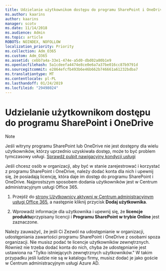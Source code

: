 ```yaml
---
title: Udzielanie użytkownikom dostępu do programu SharePoint i OneDrive
ms.author: kaarins
author: kaarins
manager: scotv
ms.date: 11/14/2018
ms.audience: Admin
ms.topic: article
ROBOTS: NOINDEX, NOFOLLOW
localization_priority: Priority
ms.collection: Adm_O365
ms.custom: Adm_O365
ms.assetid: cebb7a4a-33e1-474e-a5d0-dbd02a80b1e9
ms.openlocfilehash: 5a1cdeefa4474e8ce0e6a7a37be016cc87b9791d
ms.sourcegitcommit: e2864efcfb493b6e46b662b746661a61232bdba7
ms.translationtype: MT
ms.contentlocale: pl-PL
ms.lasthandoff: 01/24/2019
ms.locfileid: "29498024"
---
```

# <a name="give-users-access-to-sharepoint-and-onedrive"></a>Udzielanie użytkownikom dostępu do programu SharePoint i OneDrive

> [!NOTE]
> Jeśli witryny programu SharePoint lub OneDrive nie jest dostępny dla wielu użytkowników, którzy uprzednio uzyskiwała dostęp, może to być problem tymczasowy usługi. [Sprawdź pulpit nawigacyjny kondycji usługi](https://portal.office.com/adminportal/home#/servicehealth)
  
Jeśli chcesz osób w organizacji, aby być w stanie zarejestrować i korzystać z programu SharePoint i OneDrive, należy dodać konta dla nich i upewnij się, że posiadają licencję, która daje im dostęp do programu SharePoint i OneDrive. Najprostszym sposobem dodania użytkowników jest w Centrum administracyjnym usługi Office 365.
  
1. Przejdź do [strony Użytkownicy aktywni w Centrum administracyjnym usługi Office 365](https://portal.office.com/adminportal/home#/users), a następnie kliknij przycisk **Dodaj użytkownika**.
    
2. Wprowadź informacje dla użytkownika i upewnij się, że **licencje produktu**przypisany licencji i **Programu SharePoint w trybie Online** jest zaznaczone. 
    
Należy zauważyć, że jeśli Ci Zezwól na udostępnianie w organizacji, udostępniania zawartości programu SharePoint i OneDrive z osobami spoza organizacji. Nie musisz podać te licencje użytkowników zewnętrznych. Również nie trzeba dodać konta do nich, chyba że udostępnianie jest ustawiona na "Tylko istniejących zewnętrznych użytkowników." W takim przypadku jeśli ludzie nie są w katalogu firmy, musisz dodać je jako goście w Centrum administracyjnym usługi Azure AD.
  

